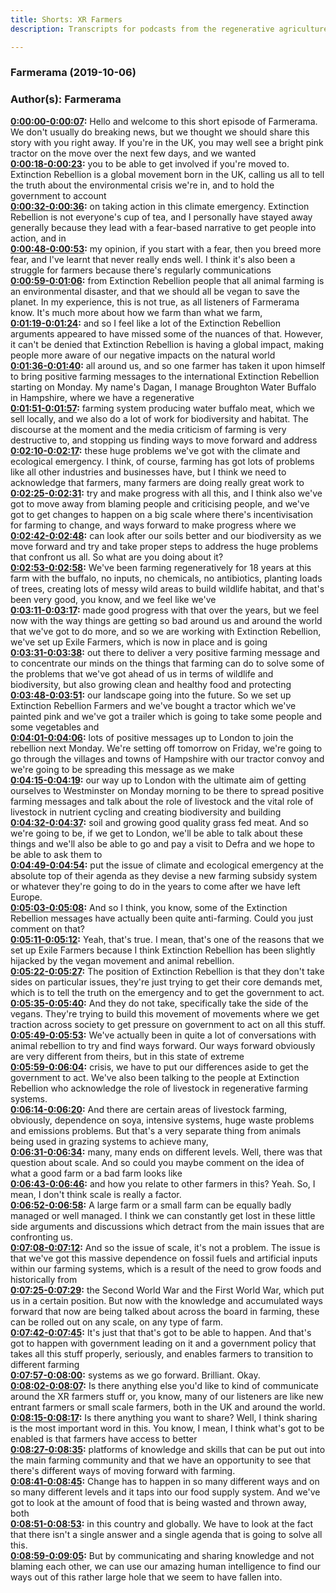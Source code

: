 ```yaml
---
title: Shorts: XR Farmers
description: Transcripts for podcasts from the regenerative agriculture space. Search and find episodes and timestamps.

---
```


### Farmerama  (2019-10-06)  
### Author(s): Farmerama  

**[0:00:00-0:00:07](https://soundcloud.com/farmerama-radio/shorts-xr-farmers#t=0:00:00):**  Hello and welcome to this short episode of Farmerama. We don't usually do breaking news,  but we thought we should share this story with you right away. If you're in the UK,  you may well see a bright pink tractor on the move over the next few days, and we wanted  
**[0:00:18-0:00:23](https://soundcloud.com/farmerama-radio/shorts-xr-farmers#t=0:00:18):**  you to be able to get involved if you're moved to.  Extinction Rebellion is a global movement born in the UK, calling us all to tell the  truth about the environmental crisis we're in, and to hold the government to account  
**[0:00:32-0:00:36](https://soundcloud.com/farmerama-radio/shorts-xr-farmers#t=0:00:32):**  on taking action in this climate emergency.  Extinction Rebellion is not everyone's cup of tea, and I personally have stayed away  generally because they lead with a fear-based narrative to get people into action, and in  
**[0:00:48-0:00:53](https://soundcloud.com/farmerama-radio/shorts-xr-farmers#t=0:00:48):**  my opinion, if you start with a fear, then you breed more fear, and I've learnt that  never really ends well.  I think it's also been a struggle for farmers because there's regularly communications  
**[0:00:59-0:01:06](https://soundcloud.com/farmerama-radio/shorts-xr-farmers#t=0:00:59):**  from Extinction Rebellion people that all animal farming is an environmental disaster,  and that we should all be vegan to save the planet. In my experience, this is not true,  as all listeners of Farmerama know. It's much more about how we farm than what we farm,  
**[0:01:19-0:01:24](https://soundcloud.com/farmerama-radio/shorts-xr-farmers#t=0:01:19):**  and so I feel like a lot of the Extinction Rebellion arguments appeared to have missed  some of the nuances of that. However, it can't be denied that Extinction Rebellion is having  a global impact, making people more aware of our negative impacts on the natural world  
**[0:01:36-0:01:40](https://soundcloud.com/farmerama-radio/shorts-xr-farmers#t=0:01:36):**  all around us, and so one farmer has taken it upon himself to bring positive farming  messages to the international Extinction Rebellion starting on Monday.  My name's Dagan, I manage Broughton Water Buffalo in Hampshire, where we have a regenerative  
**[0:01:51-0:01:57](https://soundcloud.com/farmerama-radio/shorts-xr-farmers#t=0:01:51):**  farming system producing water buffalo meat, which we sell locally, and we also do a lot  of work for biodiversity and habitat. The discourse at the moment and the media criticism  of farming is very destructive to, and stopping us finding ways to move forward and address  
**[0:02:10-0:02:17](https://soundcloud.com/farmerama-radio/shorts-xr-farmers#t=0:02:10):**  these huge problems we've got with the climate and ecological emergency. I think, of course,  farming has got lots of problems like all other industries and businesses have, but  I think we need to acknowledge that farmers, many farmers are doing really great work to  
**[0:02:25-0:02:31](https://soundcloud.com/farmerama-radio/shorts-xr-farmers#t=0:02:25):**  try and make progress with all this, and I think also we've got to move away from blaming  people and criticising people, and we've got to get changes to happen on a big scale where  there's incentivisation for farming to change, and ways forward to make progress where we  
**[0:02:42-0:02:48](https://soundcloud.com/farmerama-radio/shorts-xr-farmers#t=0:02:42):**  can look after our soils better and our biodiversity as we move forward and try and take proper  steps to address the huge problems that confront us all.  So what are you doing about it?  
**[0:02:53-0:02:58](https://soundcloud.com/farmerama-radio/shorts-xr-farmers#t=0:02:53):**  We've been farming regeneratively for 18 years at this farm with the buffalo, no inputs,  no chemicals, no antibiotics, planting loads of trees, creating lots of messy wild areas  to build wildlife habitat, and that's been very good, you know, and we feel like we've  
**[0:03:11-0:03:17](https://soundcloud.com/farmerama-radio/shorts-xr-farmers#t=0:03:11):**  made good progress with that over the years, but we feel now with the way things are getting  so bad around us and around the world that we've got to do more, and so we are working  with Extinction Rebellion, we've set up Exile Farmers, which is now in place and is going  
**[0:03:31-0:03:38](https://soundcloud.com/farmerama-radio/shorts-xr-farmers#t=0:03:31):**  out there to deliver a very positive farming message and to concentrate our minds on the  things that farming can do to solve some of the problems that we've got ahead of us in  terms of wildlife and biodiversity, but also growing clean and healthy food and protecting  
**[0:03:48-0:03:51](https://soundcloud.com/farmerama-radio/shorts-xr-farmers#t=0:03:48):**  our landscape going into the future.  So we set up Extinction Rebellion Farmers and we've bought a tractor which we've painted  pink and we've got a trailer which is going to take some people and some vegetables and  
**[0:04:01-0:04:06](https://soundcloud.com/farmerama-radio/shorts-xr-farmers#t=0:04:01):**  lots of positive messages up to London to join the rebellion next Monday.  We're setting off tomorrow on Friday, we're going to go through the villages and towns  of Hampshire with our tractor convoy and we're going to be spreading this message as we make  
**[0:04:15-0:04:19](https://soundcloud.com/farmerama-radio/shorts-xr-farmers#t=0:04:15):**  our way up to London with the ultimate aim of getting ourselves to Westminster on Monday  morning to be there to spread positive farming messages and talk about the role of livestock  and the vital role of livestock in nutrient cycling and creating biodiversity and building  
**[0:04:32-0:04:37](https://soundcloud.com/farmerama-radio/shorts-xr-farmers#t=0:04:32):**  soil and growing good quality grass fed meat.  And so we're going to be, if we get to London, we'll be able to talk about these things and  we'll also be able to go and pay a visit to Defra and we hope to be able to ask them to  
**[0:04:49-0:04:54](https://soundcloud.com/farmerama-radio/shorts-xr-farmers#t=0:04:49):**  put the issue of climate and ecological emergency at the absolute top of their agenda as they  devise a new farming subsidy system or whatever they're going to do in the years to come after  we have left Europe.  
**[0:05:03-0:05:08](https://soundcloud.com/farmerama-radio/shorts-xr-farmers#t=0:05:03):**  And so I think, you know, some of the Extinction Rebellion messages have actually been quite  anti-farming.  Could you just comment on that?  
**[0:05:11-0:05:12](https://soundcloud.com/farmerama-radio/shorts-xr-farmers#t=0:05:11):**  Yeah, that's true.  I mean, that's one of the reasons that we set up Exile Farmers because I think Extinction  Rebellion has been slightly hijacked by the vegan movement and animal rebellion.  
**[0:05:22-0:05:27](https://soundcloud.com/farmerama-radio/shorts-xr-farmers#t=0:05:22):**  The position of Extinction Rebellion is that they don't take sides on particular issues,  they're just trying to get their core demands met, which is to tell the truth on the emergency  and to get the government to act.  
**[0:05:35-0:05:40](https://soundcloud.com/farmerama-radio/shorts-xr-farmers#t=0:05:35):**  And they do not take, specifically take the side of the vegans.  They're trying to build this movement of movements where we get traction across society to get  pressure on government to act on all this stuff.  
**[0:05:49-0:05:53](https://soundcloud.com/farmerama-radio/shorts-xr-farmers#t=0:05:49):**  We've actually been in quite a lot of conversations with animal rebellion to try and find ways  forward.  Our ways forward obviously are very different from theirs, but in this state of extreme  
**[0:05:59-0:06:04](https://soundcloud.com/farmerama-radio/shorts-xr-farmers#t=0:05:59):**  crisis, we have to put our differences aside to get the government to act.  We've also been talking to the people at Extinction Rebellion who acknowledge the role of livestock  in regenerative farming systems.  
**[0:06:14-0:06:20](https://soundcloud.com/farmerama-radio/shorts-xr-farmers#t=0:06:14):**  And there are certain areas of livestock farming, obviously, dependence on soya, intensive systems,  huge waste problems and emissions problems.  But that's a very separate thing from animals being used in grazing systems to achieve many,  
**[0:06:31-0:06:34](https://soundcloud.com/farmerama-radio/shorts-xr-farmers#t=0:06:31):**  many, many ends on different levels.  Well, there was that question about scale.  And so could you maybe comment on the idea of what a good farm or a bad farm looks like  
**[0:06:43-0:06:46](https://soundcloud.com/farmerama-radio/shorts-xr-farmers#t=0:06:43):**  and how you relate to other farmers in this?  Yeah.  So, I mean, I don't think scale is really a factor.  
**[0:06:52-0:06:58](https://soundcloud.com/farmerama-radio/shorts-xr-farmers#t=0:06:52):**  A large farm or a small farm can be equally badly managed or well managed.  I think we can constantly get lost in these little side arguments and discussions which  detract from the main issues that are confronting us.  
**[0:07:08-0:07:12](https://soundcloud.com/farmerama-radio/shorts-xr-farmers#t=0:07:08):**  And so the issue of scale, it's not a problem.  The issue is that we've got this massive dependence on fossil fuels and artificial inputs within  our farming systems, which is a result of the need to grow foods and historically from  
**[0:07:25-0:07:29](https://soundcloud.com/farmerama-radio/shorts-xr-farmers#t=0:07:25):**  the Second World War and the First World War, which put us in a certain position.  But now with the knowledge and accumulated ways forward that now are being talked about  across the board in farming, these can be rolled out on any scale, on any type of farm.  
**[0:07:42-0:07:45](https://soundcloud.com/farmerama-radio/shorts-xr-farmers#t=0:07:42):**  It's just that that's got to be able to happen.  And that's got to happen with government leading on it and a government policy that takes all  this stuff properly, seriously, and enables farmers to transition to different farming  
**[0:07:57-0:08:00](https://soundcloud.com/farmerama-radio/shorts-xr-farmers#t=0:07:57):**  systems as we go forward.  Brilliant.  Okay.  
**[0:08:02-0:08:07](https://soundcloud.com/farmerama-radio/shorts-xr-farmers#t=0:08:02):**  Is there anything else you'd like to kind of communicate around the XR farmers stuff  or, you know, many of our listeners are like new entrant farmers or small scale farmers,  both in the UK and around the world.  
**[0:08:15-0:08:17](https://soundcloud.com/farmerama-radio/shorts-xr-farmers#t=0:08:15):**  Is there anything you want to share?  Well, I think sharing is the most important word in this.  You know, I mean, I think what's got to be enabled is that farmers have access to better  
**[0:08:27-0:08:35](https://soundcloud.com/farmerama-radio/shorts-xr-farmers#t=0:08:27):**  platforms of knowledge and skills that can be put out into the main farming community  and that we have an opportunity to see that there's different ways of moving forward with  farming.  
**[0:08:41-0:08:45](https://soundcloud.com/farmerama-radio/shorts-xr-farmers#t=0:08:41):**  Change has to happen in so many different ways and on so many different levels and it  taps into our food supply system.  And we've got to look at the amount of food that is being wasted and thrown away, both  
**[0:08:51-0:08:53](https://soundcloud.com/farmerama-radio/shorts-xr-farmers#t=0:08:51):**  in this country and globally.  We have to look at the fact that there isn't a single answer and a single agenda that is  going to solve all this.  
**[0:08:59-0:09:05](https://soundcloud.com/farmerama-radio/shorts-xr-farmers#t=0:08:59):**  But by communicating and sharing knowledge and not blaming each other, we can use our  amazing human intelligence to find our ways out of this rather large hole that we seem  to have fallen into.  